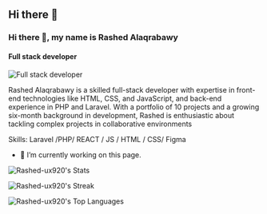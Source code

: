 ## Hi there 👋

### Hi there 👋, my name is Rashed Alaqrabawy
#### Full stack developer
![Full stack developer](https://tse2.mm.bing.net/th?id=OIP.UhnZs_RgbtVTR56Rsrm40gHaEE&pid=Api&P=0&h=450)

Rashed Alaqrabawy is a skilled full-stack developer with expertise in front-end technologies like HTML, CSS, and JavaScript, and back-end experience in PHP and Laravel. With a portfolio of 10 projects and a growing six-month background in development, Rashed is enthusiastic about tackling complex projects in collaborative environments

Skills: Laravel /PHP/ REACT / JS / HTML / CSS/ Figma

- 🔭 I’m currently working on this page. 






![Rashed-ux920's Stats](https://github-readme-stats.vercel.app/api?username=Rashed-ux920&theme=vue-dark&show_icons=true&hide_border=true&count_private=false)

![Rashed-ux920's Streak](https://github-readme-streak-stats.herokuapp.com/?user=Rashed-ux920&theme=vue-dark&hide_border=true)

![Rashed-ux920's Top Languages](https://github-readme-stats.vercel.app/api/top-langs/?username=Rashed-ux920&theme=vue-dark&show_icons=true&hide_border=true&layout=compact)
<!--
**Rashed-ux920/Rashed-ux920** is a ✨ _special_ ✨ repository because its `README.md` (this file) appears on your GitHub profile.

Here are some ideas to get you started:

- 🔭 I’m currently working on ...
- 🌱 I’m currently learning ...
- 👯 I’m looking to collaborate on ...
- 🤔 I’m looking for help with ...
- 💬 Ask me about ...
- 📫 How to reach me: ...
- 😄 Pronouns: ...
- ⚡ Fun fact: ...
-->
